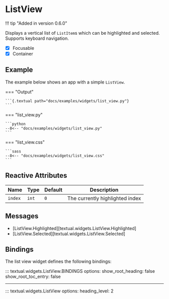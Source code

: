 # ListView

!!! tip "Added in version 0.6.0"

Displays a vertical list of `ListItem`s which can be highlighted and selected.
Supports keyboard navigation.

- [x] Focusable
- [x] Container

## Example

The example below shows an app with a simple `ListView`.

=== "Output"

    ```{.textual path="docs/examples/widgets/list_view.py"}
    ```

=== "list_view.py"

    ```python
    --8<-- "docs/examples/widgets/list_view.py"
    ```

=== "list_view.css"

    ```sass
    --8<-- "docs/examples/widgets/list_view.css"
    ```

## Reactive Attributes

| Name    | Type  | Default | Description                     |
| ------- | ----- | ------- | ------------------------------- |
| `index` | `int` | `0`     | The currently highlighted index |

## Messages

- [ListView.Highlighted][textual.widgets.ListView.Highlighted]
- [ListView.Selected][textual.widgets.ListView.Selected]

## Bindings

The list view widget defines the following bindings:

::: textual.widgets.ListView.BINDINGS
    options:
      show_root_heading: false
      show_root_toc_entry: false

---


::: textual.widgets.ListView
    options:
      heading_level: 2
